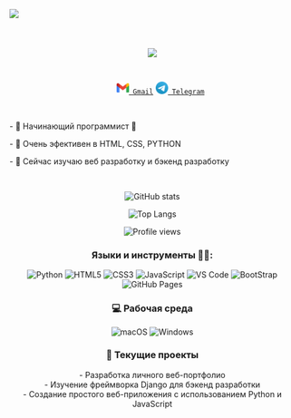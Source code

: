 <a href="https://www.github.com/amrikhudo" target="_blank" rel="noreferrer"><img
src="https://img.shields.io/github/followers/amrikhudo?logo=github&style=for-the-badge&color=0891b2&labelColor=1c1917" /></a>

<h1 align="center">
  <a href="https://git.io/typing-svg">
    <img src="https://readme-typing-svg.herokuapp.com/?lines=Всем+привет!+👋;Я+Бугдиев+Амрихудо....;Приятно+познакомиться!&center=true&size=30">
  </a>
</h1>

<p align="center">
  <code>
    <a href="mailto:bugdievamrihudo@gmail.com" title="Gmail"><img width="22" src="https://github.com/manjotsidhu/manjotsidhu/blob/master/icons/Gmail.png"> Gmail</a></code>
  <code><a href="https://t.me/B_Amrikhudo" title="Gmail"><img width="22" src="https://github.com/manjotsidhu/manjotsidhu/blob/master/icons/Telegram.png"> Telegram</a></code>
</p>

<br />

<p>- 🌱 Начинающий программист 🚀</p>
<p>- 🔭 Очень эфективен в HTML, CSS, PYTHON</p>
<p>- 🌱 Сейчас изучаю веб разработку и бэкенд разработку</p>

<br />

<p align="center">
  <img src="https://github-readme-stats.vercel.app/api?username=amrikhudo&show_icons=true&theme=radical" alt="GitHub stats">
</p>

<p align="center">
  <img src="https://github-readme-stats.vercel.app/api/top-langs/?username=amrikhudo&layout=compact&theme=radical" alt="Top Langs">
</p>

<p align="center">
  <img src="https://komarev.com/ghpvc/?username=amrikhudo&color=brightgreen" alt="Profile views">
</p>

<h3 align="center">Языки и инструменты 🧩🚀:</h3>

<p align="center">
  <img src="https://img.shields.io/badge/Python-323330?style=for-the-badge&logo=python&logoColor=blue" alt="Python">
  <img src="https://img.shields.io/badge/HTML5-E34F26?style=for-the-badge&logo=html5&logoColor=white" alt="HTML5">
  <img src="https://img.shields.io/badge/CSS3-1572B6?style=for-the-badge&logo=css3&logoColor=white" alt="CSS3">
  <img src="https://img.shields.io/badge/JavaScript-323330?style=for-the-badge&logo=javascript&logoColor=F7DF1E" alt="JavaScript">
  <img src="https://img.shields.io/badge/Visual_Studio_Code-blue?style=for-the-badge&logo=visual%20studio%20code&logoColor=white" alt="VS Code">
  <img src="https://img.shields.io/badge/Bootstrap-violet?style=for-the-badge&logo=bootstrap&logoColor=white" alt="BootStrap">
  <img src="https://img.shields.io/badge/GitHub_Pages-100000?style=for-the-badge&logo=github&logoColor=white" alt="GitHub Pages">
</p>

<h3 align="center">💻 Рабочая среда</h3>

<p align="center">
  <img src="https://img.shields.io/badge/macOS-000000?style=for-the-badge&logo=apple&logoColor=white" alt="macOS">
  <img src="https://img.shields.io/badge/Windows-0078D6?style=for-the-badge&logo=windows&logoColor=white" alt="Windows">
</p>

<h3 align="center">🚀 Текущие проекты</h3>
<p align="center">
  - Разработка личного веб-портфолио<br>
  - Изучение фреймворка Django для бэкенд разработки<br>
  - Создание простого веб-приложения с использованием Python и JavaScript
</p>
